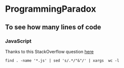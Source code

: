 
# ProgrammingParadox

## To see how many lines of code
### JavaScript
Thanks to this StackOverflow question [here](https://stackoverflow.com/questions/1358540/how-can-i-count-all-the-lines-of-code-in-a-directory-recursively)
```
find . -name '*.js' | sed 's/.*/"&"/' | xargs  wc -l
```
